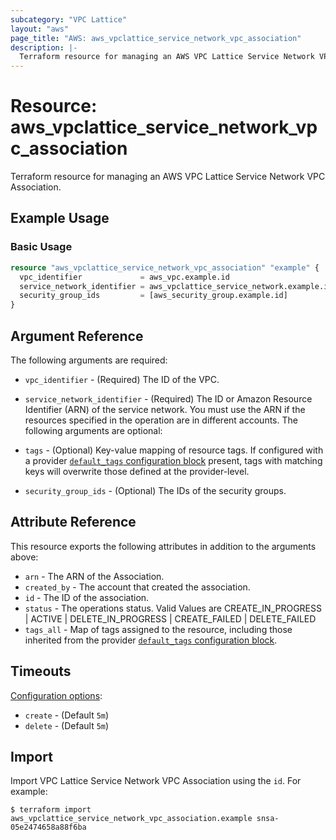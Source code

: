 ```yaml
---
subcategory: "VPC Lattice"
layout: "aws"
page_title: "AWS: aws_vpclattice_service_network_vpc_association"
description: |-
  Terraform resource for managing an AWS VPC Lattice Service Network VPC Association.
---
```


# Resource: aws_vpclattice_service_network_vpc_association

Terraform resource for managing an AWS VPC Lattice Service Network VPC Association.

## Example Usage

### Basic Usage

```terraform
resource "aws_vpclattice_service_network_vpc_association" "example" {
  vpc_identifier             = aws_vpc.example.id
  service_network_identifier = aws_vpclattice_service_network.example.id
  security_group_ids         = [aws_security_group.example.id]
}
```

## Argument Reference

The following arguments are required:

* `vpc_identifier` - (Required) The ID of the VPC.
* `service_network_identifier` - (Required) The ID or Amazon Resource Identifier (ARN) of the service network. You must use the ARN if the resources specified in the operation are in different accounts.
The following arguments are optional:

* `tags` - (Optional) Key-value mapping of resource tags. If configured with a provider [`default_tags` configuration block](/docs/providers/aws/index.html#default_tags-configuration-block) present, tags with matching keys will overwrite those defined at the provider-level.
* `security_group_ids` - (Optional) The IDs of the security groups.

## Attribute Reference

This resource exports the following attributes in addition to the arguments above:

* `arn` - The ARN of the Association.
* `created_by` - The account that created the association.
* `id` - The ID of the association.
* `status` - The operations status. Valid Values are CREATE_IN_PROGRESS | ACTIVE | DELETE_IN_PROGRESS | CREATE_FAILED | DELETE_FAILED
* `tags_all` - Map of tags assigned to the resource, including those inherited from the provider [`default_tags` configuration block](/docs/providers/aws/index.html#default_tags-configuration-block).

## Timeouts

[Configuration options](https://developer.hashicorp.com/terraform/language/resources/syntax#operation-timeouts):

* `create` - (Default `5m`)
* `delete` - (Default `5m`)

## Import

Import VPC Lattice Service Network VPC Association using the `id`. For example:

```
$ terraform import aws_vpclattice_service_network_vpc_association.example snsa-05e2474658a88f6ba
```
